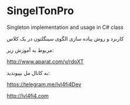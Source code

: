 # SingelTonPro
Singleton implementation and usage in C# class


کاربرد و روش پیاده سازی الگوی سینگلتون در یک کلاس

مربوط به آموزش زیر:

http://www.aparat.com/v/rdoXT

به کانال مل بپیوندید:

https://telegram.me/lvl4fi4Dev



http://lvl4fi4.com
